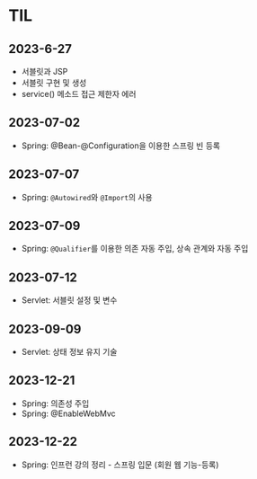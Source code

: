 # TIL
## 2023-6-27
- 서블릿과 JSP
- 서블릿 구현 및 생성
- service() 메소드 접근 제한자 에러

## 2023-07-02
- Spring: @Bean-@Configuration을 이용한 스프링 빈 등록

## 2023-07-07
- Spring: `@Autowired`와 `@Import`의 사용

## 2023-07-09
- Spring: `@Qualifier`를 이용한 의존 자동 주입, 상속 관계와 자동 주입

## 2023-07-12
- Servlet: 서블릿 설정 및 변수

## 2023-09-09
- Servlet: 상태 정보 유지 기술

## 2023-12-21
- Spring: 의존성 주입
- Spring: @EnableWebMvc

## 2023-12-22
- Spring: 인프런 강의 정리 - 스프링 입문 (회원 웹 기능-등록)